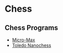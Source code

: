 # Chess

## Chess Programs
- [Micro-Max](https://home.hccnet.nl/h.g.muller/max-src2.html)
- [Toledo Nanochess](https://nanochess.org/chess.html)
